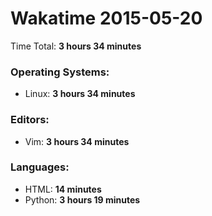 # Wakatime 2015-05-20

Time Total: **3 hours 34 minutes**

### Operating Systems:
- Linux: **3 hours 34 minutes** 

### Editors:
- Vim: **3 hours 34 minutes** 

### Languages:
- HTML: **14 minutes** 
- Python: **3 hours 19 minutes** 

